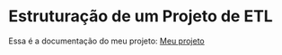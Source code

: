 # Estruturação de um Projeto de ETL

Essa é a documentação do meu projeto: [Meu projeto](https://mferreiracosta.github.io/etlproject-workshop-01/)
